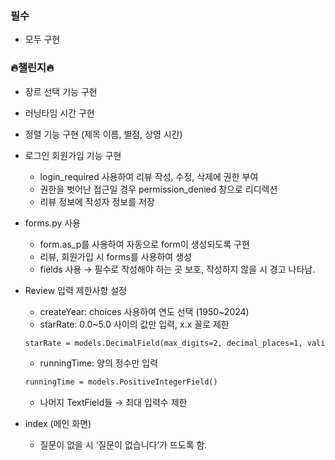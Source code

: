 ### 필수

- 모두 구현

### 🔥챌린지🔥

- 장르 선택 기능 구현
- 러닝타임 시간 구현
- 정렬 기능 구현 (제목 이름, 별점, 상영 시간)
- 로그인 회원가입 기능 구현
    - login_required 사용하여 리뷰 작성, 수정, 삭제에 권한 부여
    - 권한을 벗어난 접근일 경우 permission_denied 창으로 리디렉션
    - 리뷰 정보에 작성자 정보를 저장
- forms.py 사용
    - form.as_p를 사용하여 자동으로 form이 생성되도록 구현
    - 리뷰, 회원가입 시 forms를 사용하여 생성
    - fields 사용 → 필수로 작성해야 하는 곳 보호, 작성하지 않을 시 경고 나타남.
- Review 입력 제한사항 설정
    - createYear: choices 사용하여 연도 선택 (1950~2024)
    - starRate: 0.0~5.0 사이의 값만 입력, x.x 꼴로 제한
    
    ```html
    starRate = models.DecimalField(max_digits=2, decimal_places=1, validators=[MaxValueValidator(5.0), MinValueValidator(0.0)])
    ```
    
    - runningTime: 양의 정수만 입력
    
    ```html
    runningTime = models.PositiveIntegerField()
    ```
    
    - 나머지 TextField들 → 최대 입력수 제한
- index (메인 화면)
    - 질문이 없을 시 ‘질문이 없습니다’가 뜨도록 함.
